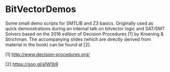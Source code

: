 # BitVectorDemos
Some small demo scripts for SMTLIB and Z3 basics. Originally used as quick demonstrations during an internal talk on bitvector logic and SAT/SMT Solvers based on the 2016 edition of Decision Procedures [1] by Kroening & Strichman. The accompanying slides (which are directly derived from material in the book) can be found at [2].

[1] http://www.decision-procedures.org/

[2] https://goo.gl/a1W1b9
